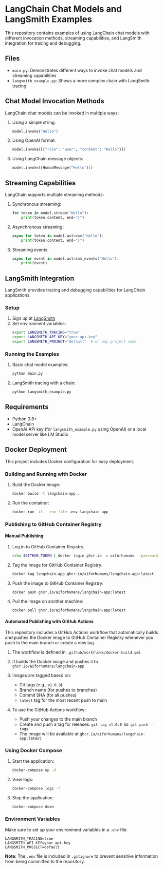 # LangChain Chat Models and LangSmith Examples

This repository contains examples of using LangChain chat models with different invocation methods, streaming capabilities, and LangSmith integration for tracing and debugging.

## Files

- `main.py`: Demonstrates different ways to invoke chat models and streaming capabilities
- `langsmith_example.py`: Shows a more complex chain with LangSmith tracing

## Chat Model Invocation Methods

LangChain chat models can be invoked in multiple ways:

1. Using a simple string:
   ```python
   model.invoke("Hello")
   ```

2. Using OpenAI format:
   ```python
   model.invoke([{"role": "user", "content": "Hello"}])
   ```

3. Using LangChain message objects:
   ```python
   model.invoke([HumanMessage("Hello")])
   ```

## Streaming Capabilities

LangChain supports multiple streaming methods:

1. Synchronous streaming:
   ```python
   for token in model.stream("Hello"):
       print(token.content, end="|")
   ```

2. Asynchronous streaming:
   ```python
   async for token in model.astream("Hello"):
       print(token.content, end="|")
   ```

3. Streaming events:
   ```python
   async for event in model.astream_events("Hello"):
       print(event)
   ```

## LangSmith Integration

LangSmith provides tracing and debugging capabilities for LangChain applications.

### Setup

1. Sign up at [LangSmith](https://smith.langchain.com/)
2. Set environment variables:
   ```bash
   export LANGSMITH_TRACING="true"
   export LANGSMITH_API_KEY="your-api-key"
   export LANGSMITH_PROJECT="default"  # or any project name
   ```

### Running the Examples

1. Basic chat model examples:
   ```bash
   python main.py
   ```

2. LangSmith tracing with a chain:
   ```bash
   python langsmith_example.py
   ```

## Requirements

- Python 3.8+
- LangChain
- OpenAI API key (for `langsmith_example.py` using OpenAI) or a local model server like LM Studio

## Docker Deployment

This project includes Docker configuration for easy deployment.

### Building and Running with Docker

1. Build the Docker image:
   ```bash
   docker build -t langchain-app .
   ```

2. Run the container:
   ```bash
   docker run -it --env-file .env langchain-app
   ```

### Publishing to GitHub Container Registry

#### Manual Publishing

1. Log in to GitHub Container Registry:
   ```bash
   echo $GITHUB_TOKEN | docker login ghcr.io -u aiforhumans --password-stdin
   ```

2. Tag the image for GitHub Container Registry:
   ```bash
   docker tag langchain-app ghcr.io/aiforhumans/langchain-app:latest
   ```

3. Push the image to GitHub Container Registry:
   ```bash
   docker push ghcr.io/aiforhumans/langchain-app:latest
   ```

4. Pull the image on another machine:
   ```bash
   docker pull ghcr.io/aiforhumans/langchain-app:latest
   ```

#### Automated Publishing with GitHub Actions

This repository includes a GitHub Actions workflow that automatically builds and pushes the Docker image to GitHub Container Registry whenever you push to the main branch or create a new tag.

1. The workflow is defined in `.github/workflows/docker-build.yml`
2. It builds the Docker image and pushes it to `ghcr.io/aiforhumans/langchain-app`
3. Images are tagged based on:
   - Git tags (e.g., `v1.0.0`)
   - Branch name (for pushes to branches)
   - Commit SHA (for all pushes)
   - `latest` tag for the most recent push to main

4. To use the GitHub Actions workflow:
   - Push your changes to the main branch
   - Create and push a tag for releases: `git tag v1.0.0 && git push --tags`
   - The image will be available at `ghcr.io/aiforhumans/langchain-app:latest`

### Using Docker Compose

1. Start the application:
   ```bash
   docker-compose up -d
   ```

2. View logs:
   ```bash
   docker-compose logs -f
   ```

3. Stop the application:
   ```bash
   docker-compose down
   ```

### Environment Variables

Make sure to set up your environment variables in a `.env` file:

```
LANGSMITH_TRACING=true
LANGSMITH_API_KEY=your-api-key
LANGSMITH_PROJECT=default
```

**Note:** The `.env` file is included in `.gitignore` to prevent sensitive information from being committed to the repository.

